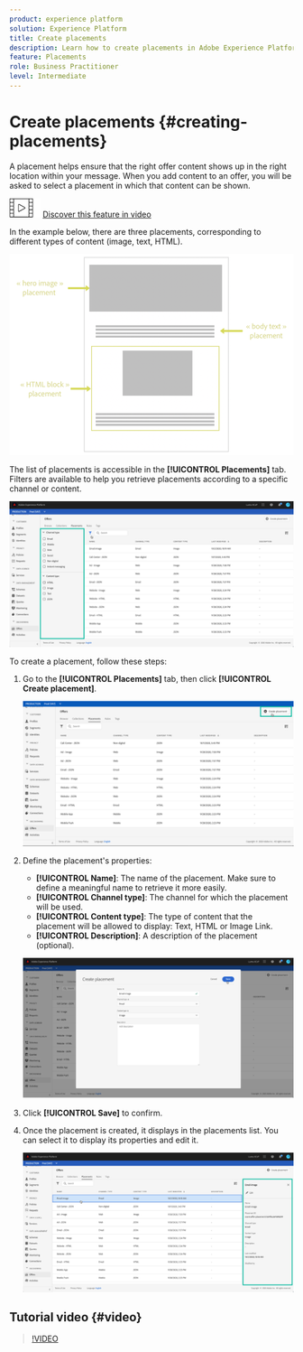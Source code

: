 ```yaml
---
product: experience platform
solution: Experience Platform
title: Create placements
description: Learn how to create placements in Adobe Experience Platform.
feature: Placements
role: Business Practitioner
level: Intermediate
---
```


# Create placements {#creating-placements}

A placement helps ensure that the right offer content shows up in the right location within your message. When you add content to an offer, you will be asked to select a placement in which that content can be shown.

![](../assets/do-not-localize/how-to-video.png) [Discover this feature in video](#video)

In the example below, there are three placements, corresponding to different types of content (image, text, HTML).

![](../assets/offers_placement_schema.png)

The list of placements is accessible in the **[!UICONTROL Placements]** tab. Filters are available to help you retrieve placements according to a specific channel or content.

![](../assets/placements_filter.png)

To create a placement, follow these steps:

1. Go to the **[!UICONTROL Placements]** tab, then click **[!UICONTROL Create placement]**.

    ![](../assets/offers_placement_creation.png)

1. Define the placement's properties:

    * **[!UICONTROL Name]**: The name of the placement. Make sure to define a meaningful name to retrieve it more easily.
    * **[!UICONTROL Channel type]**: The channel for which the placement will be used.
    * **[!UICONTROL Content type]**: The type of content that the placement will be allowed to display: Text, HTML or Image Link.
    * **[!UICONTROL Description]**: A description of the placement (optional).

    ![](../assets/offers_placement_creation_properties.png)

1. Click **[!UICONTROL Save]** to confirm.

1. Once the placement is created, it displays in the placements list. You can select it to display its properties and edit it.

    ![](../assets/placement_created.png)

## Tutorial video {#video}

>[!VIDEO](https://video.tv.adobe.com/v/329372?quality=12)
